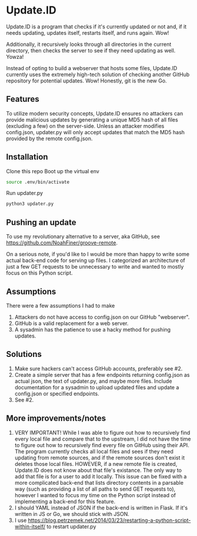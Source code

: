 # Update.ID
Update.ID is a program that checks if it's currently updated or not and, if it needs updating, updates itself, restarts itself, and runs again. Wow!

Additionally, it recursively looks through all directories in the current directory, then checks the server to see if they need updating as well. Yowza!

Instead of opting to build a webserver that hosts some files, Update.ID currently uses the extremely high-tech solution of checking another GitHub repository for potential updates. Wow! Honestly, git is the new Go.

## Features
To utilize modern security concepts, Update.ID ensures no attackers can provide malicious updates by generating a unique MD5 hash of all files (excluding a few) on the server-side. Unless an attacker modifies config.json, updater.py will only accept updates that match the MD5 hash provided by the remote config.json.

## Installation
Clone this repo
Boot up the virtual env
```bash
source .env/bin/activate
```
Run updater.py
```bash
python3 updater.py
``` 

## Pushing an update
To use my revolutionary alternative to a server, aka GitHub, see https://github.com/NoahFiner/groove-remote.

On a serious note, if you'd like to I would be more than happy to write some actual back-end code for serving up files. I categorized an architecture of just a few GET requests to be unnecessary to write and wanted to mostly focus on this Python script.

## Assumptions
There were a few assumptions I had to make
1) Attackers do not have access to config.json on our GitHub "webserver".
2) GitHub is a valid replacement for a web server.
3) A sysadmin has the patience to use a hacky method for pushing updates.

## Solutions
1) Make sure hackers can't access GitHub accounts, preferably see #2.
2) Create a simple server that has a few endpoints returning config.json as actual json, the text of updater.py, and maybe more files. Include documentation for a sysadmin to upload updated files and update a config.json or specified endpoints.
3) See #2.

## More improvements/notes
1) VERY IMPORTANT! While I was able to figure out how to recursively find every local file and compare that to the upstream, I did not have the time to figure out how to recursively find every file on GitHub using their API. The program currently checks all local files and sees if they need updating from remote sources, and if the remote sources don't exist it deletes those local files. HOWEVER, if a new remote file is created, Update.ID does not know about that file's existance. The only way to add that file is for a user to add it locally.
This issue can be fixed with a more complicated back-end that lists directory contents in a parsable way (such as providing a list of all paths to send GET requests to), however I wanted to focus my time on the Python script instead of implementing a back-end for this feature.
2) I should YAML instead of JSON if the back-end is written in Flask. If it's written in JS or Go, we should stick with JSON.
3) I use https://blog.petrzemek.net/2014/03/23/restarting-a-python-script-within-itself/ to restart updater.py
